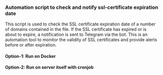 ### Automation script to check and notify ssl-certificate expiration date
This script is used to check the SSL certificate expiration date of a number of domains contained in the file. If the SSL certificate has expired or is about to expire, a notification is sent to Telegram via the bot. This is an automation tool to monitor the validity of SSL certificates and provide alerts before or after expiration.
#### Option-1: Run on Docker
#### Option-2: Run on server itself with cronjob
